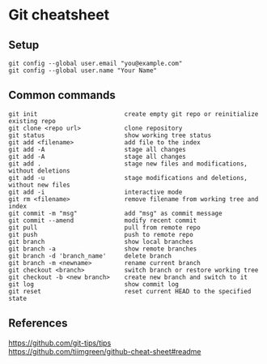 # Git cheatsheet

## Setup
    git config --global user.email "you@example.com"
    git config --global user.name "Your Name"

## Common commands
    git init                        create empty git repo or reinitialize existing repo
    git clone <repo url>            clone repository
    git status                      show working tree status
    git add <filename>              add file to the index
    git add -A                      stage all changes
    git add -A                      stage all changes
    git add .                       stage new files and modifications, without deletions
    git add -u                      stage modifications and deletions, without new files
    git add -i                      interactive mode
    git rm <filename>               remove filename from working tree and index
    git commit -m "msg"             add "msg" as commit message
    git commit --amend              modify recent commit
    git pull                        pull from remote repo
    git push                        push to remote repo
    git branch                      show local branches
    git branch -a                   show remote branches
    git branch -d 'branch_name'     delete branch
    git branch -m <newname>         rename current branch
    git checkout <branch>           switch branch or restore working tree
    git checkout -b <new branch>    create new branch and switch to it
    git log                         show commit log
    git reset                       reset current HEAD to the specified state

## References
https://github.com/git-tips/tips \
https://github.com/tiimgreen/github-cheat-sheet#readme
